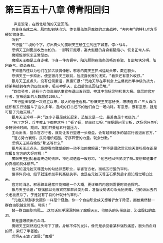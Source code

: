 # 第三百五十八章 傅青阳回归
        声意滚滚，在西北睛朗的天空回荡。
       两尊身高成二米，肌肉如钢铁浇筑，体表覆盖诡异魔纹的远古战神，“邦邦邦”的锤打对方坚硬如钢身体。
       听到“
       五行盟”二境的个字，打出真火的魔眼天王硬生生的压下城意，停止战斗。
       恐惧天王则更加收放自如的，一脚跨开魔眼，高大魁梧的身身躯腿缩小，恢复正常人样。
       魔眼旋即恢复正常型态。
       魔眼天王都是上身赤裸，下身一件青铜甲，阳光照购在线条流畅的身驱，复部块块分明，阳刚霸气，骁勇善战。
       不知道的还以为也们在拍古装偶像剧，邪恶的魔天王抓出运动头带，戴在额头。
       恐惧天王一步跨出，便至银月天王眼前，脸庞露优雅的浅笑，“看来还有意外收获。”
       银月天王点点头，没有任何废话，直接汇报:“元始天尊在审判会上生爆发出半神级的战力，搏杀蔡擒鹤在内的四位主宰，极形神俱灭，止战后彻底回归灵境。”
       “四位苌老，还有十六位高级执事宣布退出五行盟，神其中包括灵钓和黄大极。底层的宫方行者，宣布退出的人数超过200人。”
       “五行盟出现第一次成立以来，最大的信任危机。”恐惧天王笑容畅快，啧啧连声:“三大自由组织和五行话盟斗了这么多年，造成的打击还不如他们自已一场内耗，有意思，很有意思，就是可惜了元始天尊。”
       银月天王冷哼一声:“这小子要是成长起来，恐怕又是一位，最差也是十老级的。”
       “死了才好，兵主教上下都在欢呼！”顿了顿，他继续汇报:“根据顾问团分析，这场信任危机会持很长时间。期间，我们只要给五行盟压力，
       主动出击，猎杀官方行者，就能让五行盟进一步崩盘，会有越来越多的基层行者退出官方。”
       “官方势力衰弱，民间组织崛起，守序阵营的力量，就会分散。”
       恐惧天王笑容愉悦“那还等什么”
       银月天王点点头，旋即看向雕塑般的一动不动的魔眼道:“你不是很欣赏元始天尊吗现在正是你报复官方的大好时机！”
       魔眼天王困扰看着天边的残阳，神色间透着一股悲凉，“他已经回归灵境了啊…我想知道事件的真相和具体细节。”
       他只知道元始天尊因为的勾结邪恶职业，杀害官方老，面临五行盟的审判。
       但事件真相、细节就连参加审判高级执事，也是在元始天尊玉石俱焚后才后知后觉明白过来。
       官方的消息，邪恶职业通常只能知道一个大概，更详细的内容则需要时间去探究。
       银月天王说道:”蔡擒鹤以无痕宾馆那群异类为饵，准备设局诱勾杀元始天尊，但的派出去的长老被反杀了，于是就有了将的计就计的审判。”
       “元始天尊那家伙跟你一样是个怪胎。你一个自由职业成天想着铲女干除恶，而他竟然替一群自由职越业鸣冤。可笑！”
       替一群自由职鸣冤…..这句话似乎深深刺痛了魔眼天王，他额头的头带底部，沁出殷红的血泪。
       那是竖眼流出的血泪。
       魔眼天王突然抱住头弯下了腰，身躯不停的发抖，像而是承受着某种强烈痛苦，额头的血月凶涌，染红了半张脸。
       恐惧天王皱了皱眉:”魔眼“